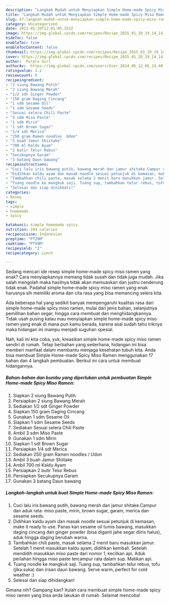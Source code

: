 ```yaml
---
description: "Langkah Mudah untuk Menyiapkan Simple Home-made Spicy Miso Ramen yang Lezat Sekali"
title: "Langkah Mudah untuk Menyiapkan Simple Home-made Spicy Miso Ramen yang Lezat Sekali"
slug: 47-langkah-mudah-untuk-menyiapkan-simple-home-made-spicy-miso-ramen-yang-lezat-sekali
category: Uncategorized
date: 2021-05-20T12:01:05.252Z
image: https://img-global.cpcdn.com/recipes/Recipe_2015_01_20_19_14_14_616_286b9f360d2930c0d6da/680x482cq70/simple-home-made-spicy-miso-ramen-foto-resep-utama.jpg
hideToc: false
enableToc: true
enableTocContent: false
thumbnail: https://img-global.cpcdn.com/recipes/Recipe_2015_01_20_19_14_14_616_286b9f360d2930c0d6da/680x482cq70/simple-home-made-spicy-miso-ramen-foto-resep-utama.jpg
cover: https://img-global.cpcdn.com/recipes/Recipe_2015_01_20_19_14_14_616_286b9f360d2930c0d6da/680x482cq70/simple-home-made-spicy-miso-ramen-foto-resep-utama.jpg
author:  Purple Girl
authorAv:  https://img-global.cpcdn.com/users/User_2014_06_12_06_24_40_139_0ee62dc051f6b12fef92/60x60cq50/avatar.jpg
ratingvalue: 3.2
reviewcount: 8
recipeingredient:
- "2 siung Bawang Putih"
- "2 siung Bawang Merah"
- "1/2 sdt Ginger Powder"
- "150 gram Daging Cincang"
- "1 sdm Sesame Oil"
- "1 sdm Sesame Seeds"
- "Sesuai selera Chili Paste"
- "3 sdm Miso Paste"
- "1 sdm Mirin"
- "1 sdt Brown Sugar"
- "1/4 sdt Merica"
- "250 gram Ramen noodles  Udon"
- "3 buah Jamur Shiitake"
- "700 ml Kaldu Ayam"
- "2 butir Telur Rebus"
- "Secukupnya Garam"
- "3 batang Daun bawang"
recipeinstructions:
- "Cuci lalu iris bawang putih, bawang merah dan jamur shitake.Campur dan aduk rata: miso paste, mirin, brown sugar, garam, merica dan sesame seeds."
- "Didihkan kaldu ayam dan masak noodle sesuai petunjuk di kemasan, make it ready to use. Panas kan sesame oil tumis bawang, masukkan daging cincang dan ginger powder (bisa diganti jahe segar diiris halus), aduk hingga daging berubah warna."
- "Tambahkan chili paste, masak selama 2 menit baru masukkan jamur. Setelah 1 menit masukkan kaldu ayam, didihkan kembali. Setelah mendidih masukkan miso paste dari nomor 1, kecilkan api. Aduk perlahan hingga miso paste tercampur rata dalam sup. Matikan api."
- "Tuang noodle ke mangkuk saji. Tuang sup, tambahkan telur rebus, tofu (jika suka) dan irisan daun bawang. Serve warm, perfect for cold weather :)"
- "Selesai dan siap dinikmati!"
categories:
- Resep
tags:
- simple
- homemade
- spicy

katakunci: simple homemade spicy 
nutrition: 244 calories
recipecuisine: Indonesian
preptime: "PT29M"
cooktime: "PT59M"
recipeyield: "2"
recipecategory: Lunch

---
```



Sedang mencari ide resep simple home-made spicy miso ramen yang enak? Cara menyiapkannya memang tidak susah dan tidak juga mudah. Jika salah mengolah maka hasilnya tidak akan memuaskan dan justru cenderung tidak enak. Padahal simple home-made spicy miso ramen yang enak harusnya sih memiliki aroma dan cita rasa yang bisa memancing selera kita.


Ada beberapa hal yang sedikit banyak mempengaruhi kualitas rasa dari simple home-made spicy miso ramen, mulai dari jenis bahan, selanjutnya pemilihan bahan segar, hingga cara membuat dan menghidangkannya. Tidak usah pusing kalau mau menyiapkan simple home-made spicy miso ramen yang enak di mana pun kamu berada, karena asal sudah tahu triknya maka hidangan ini mampu menjadi suguhan spesial.




Nah, kali ini kita coba, yuk, kreasikan simple home-made spicy miso ramen sendiri di rumah. Tetap berbahan yang sederhana, hidangan ini bisa memberi manfaat dalam membantu menjaga kesehatan tubuh kita. Anda bisa membuat Simple Home-made Spicy Miso Ramen menggunakan 17 bahan dan 4 langkah pembuatan. Berikut ini cara untuk membuat hidangannya.

<!--inarticleads1-->

##### Bahan-bahan dan bumbu yang diperlukan untuk pembuatan Simple Home-made Spicy Miso Ramen:

1. Siapkan 2 siung Bawang Putih
1. Persiapkan 2 siung Bawang Merah
1. Sediakan 1/2 sdt Ginger Powder
1. Siapkan 150 gram Daging Cincang
1. Gunakan 1 sdm Sesame Oil
1. Siapkan 1 sdm Sesame Seeds
1. Sediakan Sesuai selera Chili Paste
1. Ambil 3 sdm Miso Paste
1. Gunakan 1 sdm Mirin
1. Siapkan 1 sdt Brown Sugar
1. Persiapkan 1/4 sdt Merica
1. Sediakan 250 gram Ramen noodles / Udon
1. Ambil 3 buah Jamur Shiitake
1. Ambil 700 ml Kaldu Ayam
1. Persiapkan 2 butir Telur Rebus
1. Persiapkan Secukupnya Garam
1. Gunakan 3 batang Daun bawang




<!--inarticleads2-->

##### Langkah-langkah untuk buat Simple Home-made Spicy Miso Ramen:

1. Cuci lalu iris bawang putih, bawang merah dan jamur shitake.Campur dan aduk rata: miso paste, mirin, brown sugar, garam, merica dan sesame seeds.
1. Didihkan kaldu ayam dan masak noodle sesuai petunjuk di kemasan, make it ready to use. Panas kan sesame oil tumis bawang, masukkan daging cincang dan ginger powder (bisa diganti jahe segar diiris halus), aduk hingga daging berubah warna.
1. Tambahkan chili paste, masak selama 2 menit baru masukkan jamur. Setelah 1 menit masukkan kaldu ayam, didihkan kembali. Setelah mendidih masukkan miso paste dari nomor 1, kecilkan api. Aduk perlahan hingga miso paste tercampur rata dalam sup. Matikan api.
1. Tuang noodle ke mangkuk saji. Tuang sup, tambahkan telur rebus, tofu (jika suka) dan irisan daun bawang. Serve warm, perfect for cold weather :)
1. Selesai dan siap dihidangkan!



Gimana nih? Gampang kan? Itulah cara membuat simple home-made spicy miso ramen yang bisa anda lakukan di rumah. Selamat mencoba!
